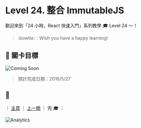 # Level 24. 整合 ImmutableJS

歡迎來到「24 小時，React 快速入門」系列教學 :mortar_board: Level 24 ～！
> :bowtie:：Wish you have a happy learning!


## :checkered_flag: 關卡目標

![Coming Soon](http://www.pixelpalette.com.au/wp-content/uploads/2015/04/COMING-SOON.gif)

> 預計完成日期：2016/5/27


## :rocket:

｜ [主頁](../) ｜ [上一關](../level-23_redux-connect-view) ｜ 完 :mortar_board: ｜


![Analytics](https://shining-ga-beacon.appspot.com/UA-77436651-1/level-24_immutablejs?pixel)
